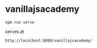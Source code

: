 # vanillajsacademy

```
npm run serve
```

serves at 
```
http://localhost:8080/vanillajsacademy/
```